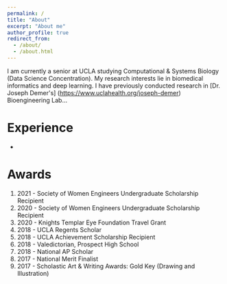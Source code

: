 ```yaml
---
permalink: /
title: "About"
excerpt: "About me"
author_profile: true
redirect_from: 
  - /about/
  - /about.html
---
```


I am currently a senior at UCLA studying Computational & Systems Biology (Data Science Concentration). My research interests lie in biomedical informatics and deep learning. I have previously conducted research in [Dr. Joseph Demer's] (https://www.uclahealth.org/joseph-demer) Bioengineering Lab...

Experience
======
- 

Awards
======
1. 2021 - Society of Women Engineers Undergraduate Scholarship Recipient
1. 2020 - Society of Women Engineers Undergraduate Scholarship Recipient
1. 2020 - Knights Templar Eye Foundation Travel Grant
1. 2018 - UCLA Regents Scholar
1. 2018 - UCLA Achievement Scholarship Recipient
1. 2018 - Valedictorian, Prospect High School
1. 2018 - National AP Scholar
1. 2017 - National Merit Finalist
1. 2017 - Scholastic Art & Writing Awards: Gold Key (Drawing and Illustration)

